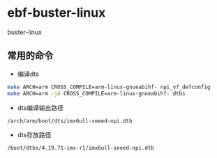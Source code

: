 # ebf-buster-linux
buster-linux

## 常用的命令

+ 编译dts

```bash
make ARCH=arm CROSS_COMPILE=arm-linux-gnueabihf- npi_v7_defconfig
make ARCH=arm -j4 CROSS_COMPILE=arm-linux-gnueabihf- dtbs
```

+ dts编译输出路径

```bash
/arch/arm/boot/dts/imx6ull-seeed-npi.dtb
```

+ dts存放路径

```bash
/boot/dtbs/4.19.71-imx-r1/imx6ull-seeed-npi.dtb
```
